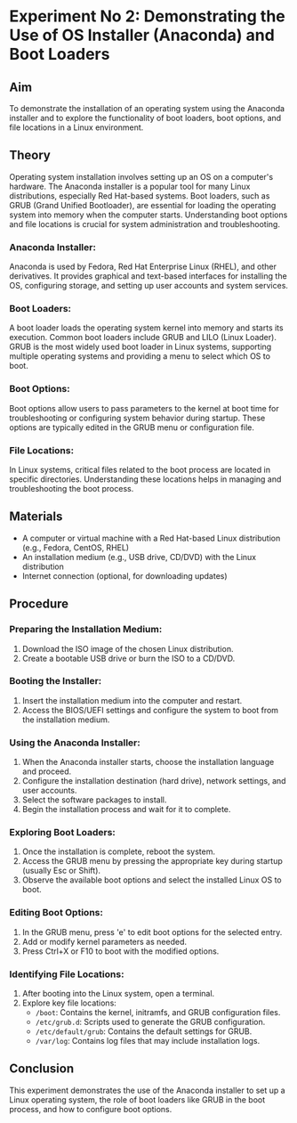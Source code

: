 # Experiment No 2: Demonstrating the Use of OS Installer (Anaconda) and Boot Loaders

## Aim
To demonstrate the installation of an operating system using the Anaconda installer and to explore the functionality of boot loaders, boot options, and file locations in a Linux environment.

## Theory
Operating system installation involves setting up an OS on a computer's hardware. The Anaconda installer is a popular tool for many Linux distributions, especially Red Hat-based systems. Boot loaders, such as GRUB (Grand Unified Bootloader), are essential for loading the operating system into memory when the computer starts. Understanding boot options and file locations is crucial for system administration and troubleshooting.

### Anaconda Installer:
Anaconda is used by Fedora, Red Hat Enterprise Linux (RHEL), and other derivatives. It provides graphical and text-based interfaces for installing the OS, configuring storage, and setting up user accounts and system services.

### Boot Loaders:
A boot loader loads the operating system kernel into memory and starts its execution. Common boot loaders include GRUB and LILO (Linux Loader). GRUB is the most widely used boot loader in Linux systems, supporting multiple operating systems and providing a menu to select which OS to boot.

### Boot Options:
Boot options allow users to pass parameters to the kernel at boot time for troubleshooting or configuring system behavior during startup. These options are typically edited in the GRUB menu or configuration file.

### File Locations:
In Linux systems, critical files related to the boot process are located in specific directories. Understanding these locations helps in managing and troubleshooting the boot process.

## Materials
- A computer or virtual machine with a Red Hat-based Linux distribution (e.g., Fedora, CentOS, RHEL)
- An installation medium (e.g., USB drive, CD/DVD) with the Linux distribution
- Internet connection (optional, for downloading updates)

## Procedure

### Preparing the Installation Medium:
1. Download the ISO image of the chosen Linux distribution.
2. Create a bootable USB drive or burn the ISO to a CD/DVD.

### Booting the Installer:
1. Insert the installation medium into the computer and restart.
2. Access the BIOS/UEFI settings and configure the system to boot from the installation medium.

### Using the Anaconda Installer:
1. When the Anaconda installer starts, choose the installation language and proceed.
2. Configure the installation destination (hard drive), network settings, and user accounts.
3. Select the software packages to install.
4. Begin the installation process and wait for it to complete.

### Exploring Boot Loaders:
1. Once the installation is complete, reboot the system.
2. Access the GRUB menu by pressing the appropriate key during startup (usually Esc or Shift).
3. Observe the available boot options and select the installed Linux OS to boot.

### Editing Boot Options:
1. In the GRUB menu, press 'e' to edit boot options for the selected entry.
2. Add or modify kernel parameters as needed.
3. Press Ctrl+X or F10 to boot with the modified options.

### Identifying File Locations:
1. After booting into the Linux system, open a terminal.
2. Explore key file locations:
   - `/boot`: Contains the kernel, initramfs, and GRUB configuration files.
   - `/etc/grub.d`: Scripts used to generate the GRUB configuration.
   - `/etc/default/grub`: Contains the default settings for GRUB.
   - `/var/log`: Contains log files that may include installation logs.

## Conclusion
This experiment demonstrates the use of the Anaconda installer to set up a Linux operating system, the role of boot loaders like GRUB in the boot process, and how to configure boot options.